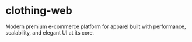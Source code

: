 # clothing-web
Modern premium e-commerce platform for apparel built with performance, scalability, and elegant UI at its core.
